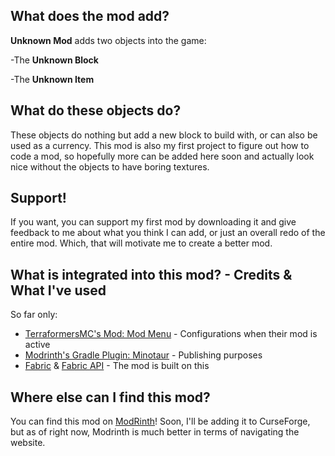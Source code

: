 ## What does the mod add?
**Unknown Mod** adds two objects into the game:

-The **Unknown Block**

-The **Unknown Item**
## What do these objects do?
These objects do nothing but add a new block to build with, or can also be used as a currency. This mod is also my first project to figure out how to code a mod, so hopefully more can be added here soon and actually look nice without the objects to have boring textures.
## Support!
If you want, you can support my first mod by downloading it and give feedback to me about what you think I can add, or just an overall redo of the entire mod. Which, that will motivate me to create a better mod.

## What is integrated into this mod? - Credits & What I've used
So far only: 
   * [TerraformersMC's Mod: Mod Menu](https://github.com/TerraformersMC/ModMenu) - Configurations when their mod is active
   * [Modrinth's Gradle Plugin: Minotaur](https://github.com/modrinth/minotaur) - Publishing purposes
   * [Fabric](https://github.com/FabricMC) & [Fabric API](https://github.com/FabricMC/fabric) - The mod is built on this
## Where else can I find this mod?
You can find this mod on [ModRinth](https://modrinth.com/mod/unknown-mod)! Soon, I'll be adding it to CurseForge, but as of right now, Modrinth is much better in terms of navigating the website.
